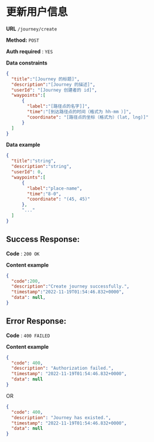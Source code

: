 # 更新用户信息

**URL** `/journey/create`

**Method:** `POST`

**Auth required** : `YES`

**Data constraints**

  ```json
  {
    "title":"[Journey 的标题]",
    "description":"[Journey 的描述]",
    "userId": "[Journey 创建者的 id]",
    "waypoints":[
        {
          "label":"[路径点的名字]]",
          "time":"[到达路径点的时间（格式为 hh-mm ）]",
          "coordinate": "[路径点的坐标（格式为）(lat, lng)]"
        }
    ]
  }
  ```

**Data example**

  ```json
  {
    "title":"string",
    "description":"string",
    "userId": 0,
    "waypoints":[
        {
          "label":"place-name",
          "time":"8-0",
          "coordinate": "(45, 45)"
        },
        "..."
    ]
  }
  ```

## Success Response:

**Code** : `200 OK`

**Content example**

  ```json
  {
    "code":200,
    "description":"Create journey successfully.",
    "timestamp":"2022-11-19T01:54:46.832+0000",
    "data": null,
  }
  ```

 
## Error Response:

**Code** : `400 FAILED`

**Content example**

  ```json
  {
    "code": 400,
    "description": "Authorization failed.",
    "timestamp": "2022-11-19T01:54:46.832+0000",
    "data": null
  }
  ```

  OR

  ```json
  {
    "code": 400,
    "description": "Journey has existed.",
    "timestamp": "2022-11-19T01:54:46.832+0000",
    "data": null
  }
  ```

